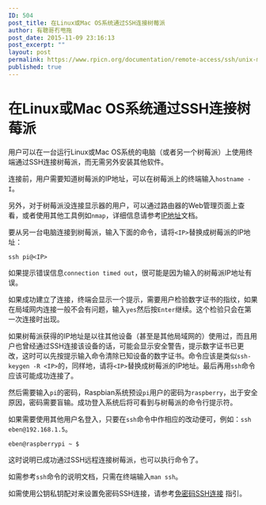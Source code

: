 ```yaml
---
ID: 504
post_title: 在Linux或Mac OS系统通过SSH连接树莓派
author: 有聰哥冇甩拖
post_date: 2015-11-09 23:16:13
post_excerpt: ""
layout: post
permalink: https://www.rpicn.org/documentation/remote-access/ssh/unix-md/
published: true
---
```

# 在Linux或Mac OS系统通过SSH连接树莓派

用户可以在一台运行Linux或Mac OS系统的电脑（或者另一个树莓派）上使用终端通过SSH连接树莓派，而无需另外安装其他软件。

连接前，用户需要知道树莓派的IP地址，可以在树莓派上的终端输入`hostname -I`。

另外，对于树莓派没连接显示器的用户，可以通过路由器的Web管理页面上查看，或者使用其他工具例如`nmap`，详细信息请参考[IP地址](../../../troubleshooting/hardware/networking/ip-address.md)文档。

要从另一台电脑连接到树莓派，输入下面的命令，请将`<IP>`替换成树莓派的IP地址：

    ssh pi@<IP>

如果提示错误信息`connection timed out`，很可能是因为输入的树莓派IP地址有误。

如果成功建立了连接，终端会显示一个提示，需要用户检验数字证书的指纹，如果在局域网内连接一般不会有问题，输入`yes`然后按`Enter`继续。这个检验只会在第一次连接时出现。

如果树莓派获得的IP地址是以往其他设备（甚至是其他局域网的）使用过，而且用户也曾经通过SSH连接该设备的话，可能会显示安全警告，提示数字证书已更改，这时可以先按提示输入命令清除已知设备的数字证书。命令应该是类似`ssh-keygen -R <IP>`的，同样地，请将`<IP>`替换成树莓派的IP地址。最后再用`ssh`命令应该可能成功连接了。

然后需要输入`pi`的密码，Raspbian系统预设`pi`用户的密码为`raspberry`，出于安全原因，密码需要盲输。成功登入系统后将可看到与树莓派的命令行提示符。

如果需要使用其他用户名登入，只要在`ssh`命令中作相应的改动便可，例如：`ssh eben@192.168.1.5`。

    eben@raspberrypi ~ $

这时说明已成功通过SSH远程连接树莓派，也可以执行命令了。

如需参考`ssh`命令的说明文档，只需在终端输入`man ssh`。

如需使用公钥私钥配对来设置免密码SSH连接，请参考[免密码SSH连接](../passwordless.md) 指引。
